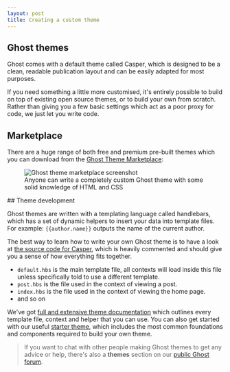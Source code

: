 ```yaml
---
layout: post
title: Creating a custom theme
---
```


## Ghost themes

Ghost comes with a default theme called Casper, which is designed to be a clean, readable publication layout and can be easily adapted for most purposes.

If you need something a little more customised, it's entirely possible to build on top of existing open source themes, or to build your own from scratch. Rather than giving you a few basic settings which act as a poor proxy for code, we just let you write code.

## Marketplace

There are a huge range of both free and premium pre-built themes which you can download from the [Ghost Theme Marketplace](https://ghost.org/marketplace/):

<figure class="kg-card kg-image-card kg-card-hascaption"><img src="https://static.ghost.org/v3.0.0/images/theme-marketplace.png" class="kg-image" alt="Ghost theme marketplace screenshot" loading="lazy"><figcaption>Anyone can write a completely custom Ghost theme with some solid knowledge of HTML and CSS</figcaption></figure>
## Theme development

Ghost themes are written with a templating language called handlebars, which has a set of dynamic helpers to insert your data into template files. For example: `{{author.name}}` outputs the name of the current author.

The best way to learn how to write your own Ghost theme is to have a look at [the source code for Casper](https://github.com/TryGhost/Casper), which is heavily commented and should give you a sense of how everything fits together.

- `default.hbs` is the main template file, all contexts will load inside this file unless specifically told to use a different template.
- `post.hbs` is the file used in the context of viewing a post.
- `index.hbs` is the file used in the context of viewing the home page.
- and so on

We've got [full and extensive theme documentation](https://ghost.org/docs/themes/) which outlines every template file, context and helper that you can use. You can also get started with our useful [starter theme](https://github.com/TryGhost/Starter/), which includes the most common foundations and components required to build your own theme.

> If you want to chat with other people making Ghost themes to get any advice or help, there's also a **themes** section on our [public Ghost forum](https://forum.ghost.org/c/themes).

